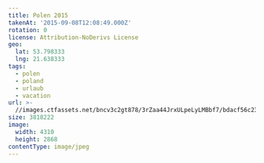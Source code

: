 ```yaml
---
title: Polen 2015
takenAt: '2015-09-08T12:08:49.000Z'
rotation: 0
license: Attribution-NoDerivs License
geo:
  lat: 53.798333
  lng: 21.638333
tags:
  - polen
  - poland
  - urlaub
  - vacation
url: >-
  //images.ctfassets.net/bncv3c2gt878/3rZaa44JrxULpeLyLMBbf7/bdacf56c238efb512e4ff6392f33617e/polen-2015_25931649356_o
size: 3818222
image:
  width: 4310
  height: 2868
contentType: image/jpeg
---
```


